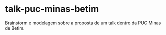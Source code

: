 # talk-puc-minas-betim
Brainstorm e modelagem sobre a proposta de um talk dentro da PUC Minas de Betim.
